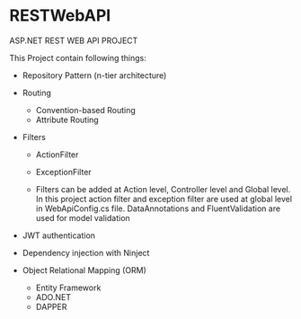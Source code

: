 # RESTWebAPI
ASP.NET REST WEB API PROJECT

This Project contain following things:
  - Repository Pattern (n-tier architecture)
  
  - Routing
    - Convention-based Routing
    - Attribute Routing

  - Filters
    - ActionFilter
    - ExceptionFilter
    
    - Filters can be added at Action level, Controller level and Global level. 
      In this project action filter and exception filter are used at global level in WebApiConfig.cs file.
      DataAnnotations and FluentValidation are used for model validation

  - JWT authentication
  
  - Dependency injection with Ninject 
  
  - Object Relational Mapping (ORM)
    - Entity Framework 
    - ADO.NET
    - DAPPER 

